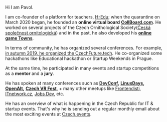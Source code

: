 Hi I am Pavol.

I am co-founder of a platform for teachers, [H-Edu](https://www.facebook.com/hejnehometoda/?__tn__=K-R&eid=ARAp6iprYbmUkSPvmAXKRiHD7e--Vyk7Icp4zwxd-W9YJt5o6q-2bed5Txn_4mr9rvu5qwFyOETZLwE_&fref=mentions&__xts__%5B0%5D=68.ARBbQ4Wt4uA3wpW2QWq6AtNm0s0j12Z7u5ES8meJvZNbIMUfwIT_UZrOXcrN7sy9jlf9J2sOblBkHUokm8H43pml2ezIc-pwy4sUKzswOpWg4gZDjZSJ4vXn_GD8jDbbjAIZ8_vBP8jWYD-wDj3kCdGoMYYt3b4XXo-I1tVZiX2aPjrfW1loIPvtKxDUGNiJXrEaJcxQRqh0zFr_I1RHyTcNmeh91cqubW9VZBXaVBWUNsUVqciu6GP8lFzX9Kk0H-qJNeT4-cS8NcUAUJyPn_hhCiKgehzcIrjKJxTesgOttF7yIK-Aa8561F9B083sAw5tdA-3qmB8wGLMTjZ9OYUFnjltbw); when the quarantine on March 2020 began, he founded an **online virtual board** [**CollBoard.com**](https://collboard.com/). He worked on several projects of the Czech Ornithological Society([Česká společnost ornitologická](https://www.birdlife.cz/)) and in the past, he also developed his [**online game Towns**](https://www.facebook.com/media/set/?set=a.4537869370905&type=3).

In terms of community, he has organized several conferences. For example, [in autumn 2019, he organized the CzechFuture.tech](https://www.pavolhejny.com/nulty-rocnik-czech-future-tech/). He co-organized some hackathons like Educational hackathon or Startup Weekends in Prague.

At the same time, he participated in many events and startup competitions as a **mentor** and a **jury**.

He has spoken at many conferences such as [**DevConf**](https://www.facebook.com/DevConf.cz/?__tn__=K-R&eid=ARDBFN8lB8Q-D2zjKASSRbPYx-QevZ_DHM7oalLMIPWYB9FujT0CvjPTIYRJc5TvwnXodETHdU7sRjjU&fref=mentions&__xts__%5B0%5D=68.ARBbQ4Wt4uA3wpW2QWq6AtNm0s0j12Z7u5ES8meJvZNbIMUfwIT_UZrOXcrN7sy9jlf9J2sOblBkHUokm8H43pml2ezIc-pwy4sUKzswOpWg4gZDjZSJ4vXn_GD8jDbbjAIZ8_vBP8jWYD-wDj3kCdGoMYYt3b4XXo-I1tVZiX2aPjrfW1loIPvtKxDUGNiJXrEaJcxQRqh0zFr_I1RHyTcNmeh91cqubW9VZBXaVBWUNsUVqciu6GP8lFzX9Kk0H-qJNeT4-cS8NcUAUJyPn_hhCiKgehzcIrjKJxTesgOttF7yIK-Aa8561F9B083sAw5tdA-3qmB8wGLMTjZ9OYUFnjltbw)**,** [**LinuxDays**](https://www.facebook.com/linuxdays/?__tn__=K-R&eid=ARA2nY4_CQe6GIvFjMv3vPS24rj9CDD9rVD8d7_u6ZTp3WnFa3p12LI0B1WubqRNhn_1vQeDoZr-zAPj&fref=mentions&__xts__%5B0%5D=68.ARBbQ4Wt4uA3wpW2QWq6AtNm0s0j12Z7u5ES8meJvZNbIMUfwIT_UZrOXcrN7sy9jlf9J2sOblBkHUokm8H43pml2ezIc-pwy4sUKzswOpWg4gZDjZSJ4vXn_GD8jDbbjAIZ8_vBP8jWYD-wDj3kCdGoMYYt3b4XXo-I1tVZiX2aPjrfW1loIPvtKxDUGNiJXrEaJcxQRqh0zFr_I1RHyTcNmeh91cqubW9VZBXaVBWUNsUVqciu6GP8lFzX9Kk0H-qJNeT4-cS8NcUAUJyPn_hhCiKgehzcIrjKJxTesgOttF7yIK-Aa8561F9B083sAw5tdA-3qmB8wGLMTjZ9OYUFnjltbw)**,** [**OpenAlt**](https://www.facebook.com/OpenAlt/?__tn__=K-R&eid=ARC8F46t-zpsKLcHUaHQuZxHN2MPC8lDON5JVXSVW6CGoqvEvTYin2AvUgH3Dj_J-z8sRa1FyQJAM_l5&fref=mentions&__xts__%5B0%5D=68.ARBbQ4Wt4uA3wpW2QWq6AtNm0s0j12Z7u5ES8meJvZNbIMUfwIT_UZrOXcrN7sy9jlf9J2sOblBkHUokm8H43pml2ezIc-pwy4sUKzswOpWg4gZDjZSJ4vXn_GD8jDbbjAIZ8_vBP8jWYD-wDj3kCdGoMYYt3b4XXo-I1tVZiX2aPjrfW1loIPvtKxDUGNiJXrEaJcxQRqh0zFr_I1RHyTcNmeh91cqubW9VZBXaVBWUNsUVqciu6GP8lFzX9Kk0H-qJNeT4-cS8NcUAUJyPn_hhCiKgehzcIrjKJxTesgOttF7yIK-Aa8561F9B083sAw5tdA-3qmB8wGLMTjZ9OYUFnjltbw)**,** [**Czech VR Fest**](https://www.facebook.com/czechvrfest/?__tn__=K-R&eid=ARAWldxYttfFpS08MI5uSCs2ebE6y5WYYQ3_EVFdXwMro74mmNboLMuF5_nU91Qt2xf7OQdye_sL9SdW&fref=mentions&__xts__%5B0%5D=68.ARBbQ4Wt4uA3wpW2QWq6AtNm0s0j12Z7u5ES8meJvZNbIMUfwIT_UZrOXcrN7sy9jlf9J2sOblBkHUokm8H43pml2ezIc-pwy4sUKzswOpWg4gZDjZSJ4vXn_GD8jDbbjAIZ8_vBP8jWYD-wDj3kCdGoMYYt3b4XXo-I1tVZiX2aPjrfW1loIPvtKxDUGNiJXrEaJcxQRqh0zFr_I1RHyTcNmeh91cqubW9VZBXaVBWUNsUVqciu6GP8lFzX9Kk0H-qJNeT4-cS8NcUAUJyPn_hhCiKgehzcIrjKJxTesgOttF7yIK-Aa8561F9B083sAw5tdA-3qmB8wGLMTjZ9OYUFnjltbw), + many other meetups like [Frontendisti](https://www.facebook.com/frontendisti/?__tn__=K-R&eid=ARDPtWPEDSsPaOZt0A8-GIOoIqYaykij0vbnCgS_CQQS31sID6P3tAZYpr3Zmldhna4-YjAcDEkxdZmK&fref=mentions&__xts__%5B0%5D=68.ARBbQ4Wt4uA3wpW2QWq6AtNm0s0j12Z7u5ES8meJvZNbIMUfwIT_UZrOXcrN7sy9jlf9J2sOblBkHUokm8H43pml2ezIc-pwy4sUKzswOpWg4gZDjZSJ4vXn_GD8jDbbjAIZ8_vBP8jWYD-wDj3kCdGoMYYt3b4XXo-I1tVZiX2aPjrfW1loIPvtKxDUGNiJXrEaJcxQRqh0zFr_I1RHyTcNmeh91cqubW9VZBXaVBWUNsUVqciu6GP8lFzX9Kk0H-qJNeT4-cS8NcUAUJyPn_hhCiKgehzcIrjKJxTesgOttF7yIK-Aa8561F9B083sAw5tdA-3qmB8wGLMTjZ9OYUFnjltbw), [ITnetwork.cz](https://www.facebook.com/itnetworkcz/?__tn__=K-R&eid=ARD_0S1XReErYk_UPrVxWI8dv3yEBy2A6h88JS4DyWy-69iuB_TsUF5v6Z8SpcXyjHCcYEU_oePKmYbx&fref=mentions&__xts__%5B0%5D=68.ARBbQ4Wt4uA3wpW2QWq6AtNm0s0j12Z7u5ES8meJvZNbIMUfwIT_UZrOXcrN7sy9jlf9J2sOblBkHUokm8H43pml2ezIc-pwy4sUKzswOpWg4gZDjZSJ4vXn_GD8jDbbjAIZ8_vBP8jWYD-wDj3kCdGoMYYt3b4XXo-I1tVZiX2aPjrfW1loIPvtKxDUGNiJXrEaJcxQRqh0zFr_I1RHyTcNmeh91cqubW9VZBXaVBWUNsUVqciu6GP8lFzX9Kk0H-qJNeT4-cS8NcUAUJyPn_hhCiKgehzcIrjKJxTesgOttF7yIK-Aa8561F9B083sAw5tdA-3qmB8wGLMTjZ9OYUFnjltbw), [Jobs Dev](https://www.facebook.com/jobsdevcz/?__tn__=K-R&eid=ARBFR2kHye3BN5UXzUViaSzbY7BB3byPnYzK4TXTnjwjHozoOxSry_W__yQfWJPlnnYcdpzbrl2w8CMS&fref=mentions&__xts__%5B0%5D=68.ARBbQ4Wt4uA3wpW2QWq6AtNm0s0j12Z7u5ES8meJvZNbIMUfwIT_UZrOXcrN7sy9jlf9J2sOblBkHUokm8H43pml2ezIc-pwy4sUKzswOpWg4gZDjZSJ4vXn_GD8jDbbjAIZ8_vBP8jWYD-wDj3kCdGoMYYt3b4XXo-I1tVZiX2aPjrfW1loIPvtKxDUGNiJXrEaJcxQRqh0zFr_I1RHyTcNmeh91cqubW9VZBXaVBWUNsUVqciu6GP8lFzX9Kk0H-qJNeT4-cS8NcUAUJyPn_hhCiKgehzcIrjKJxTesgOttF7yIK-Aa8561F9B083sAw5tdA-3qmB8wGLMTjZ9OYUFnjltbw), etc.

  
He has an overview of what is happening in the Czech Republic for IT & startup events. That's why he is sending out a regular monthly email about the most exciting events at [Czech.events](https://czech.events/).
